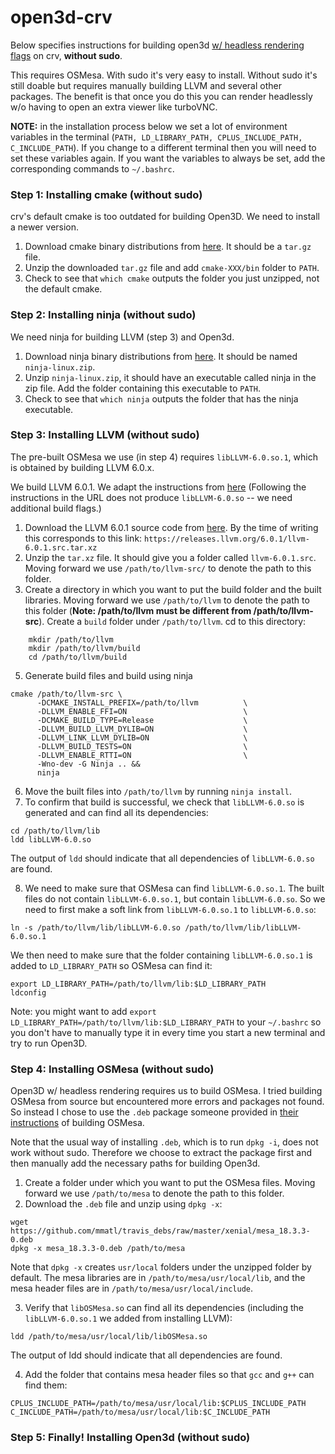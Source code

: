 # open3d-crv
Below specifies instructions for building open3d [w/ headless rendering flags](http://www.open3d.org/docs/latest/tutorial/Advanced/headless_rendering.html) on crv, **without sudo**.

This requires OSMesa. With sudo it's very easy to install. Without sudo it's still doable but requires manually building LLVM and several other packages. The benefit is that once you do this you can render headlessly w/o having to open an extra viewer like turboVNC.

**NOTE:** in the installation process below we set a lot of environment variables in the terminal (`PATH, LD_LIBRARY_PATH, CPLUS_INCLUDE_PATH, C_INCLUDE_PATH`). If you change to a different terminal then you will need to set these variables again. If you want the variables to always be set, add the corresponding commands to `~/.bashrc`.

### Step 1: Installing cmake (without sudo)
crv's default cmake is too outdated for building Open3D. We need to install a newer version.
1. Download cmake binary distributions from [here](https://cmake.org/download/). It should be a `tar.gz` file.
2. Unzip the downloaded `tar.gz` file and add `cmake-XXX/bin` folder to `PATH`.
3. Check to see that `which cmake` outputs the folder you just unzipped, not the default cmake.

### Step 2: Installing ninja (without sudo)
We need ninja for building LLVM (step 3) and Open3d.
1. Download ninja binary distributions from [here](https://github.com/ninja-build/ninja/releases). It should be named `ninja-linux.zip`.
2. Unzip `ninja-linux.zip`, it should have an executable called ninja in the zip file. Add the folder containing this executable to `PATH`.
3. Check to see that `which ninja` outputs the folder that has the ninja executable.

### Step 3: Installing LLVM (without sudo)
The pre-built OSMesa we use (in step 4) requires `libLLVM-6.0.so.1`, which is obtained by building LLVM 6.0.x. 

We build LLVM 6.0.1. We adapt the instructions from [here](https://releases.llvm.org/6.0.1/docs/CMake.html) (Following the instructions in the URL does not produce `libLLVM-6.0.so` -- we need additional build flags.)
1.  Download the LLVM 6.0.1 source code from [here](https://releases.llvm.org/download.html). By the time of writing this corresponds to this link:  `https://releases.llvm.org/6.0.1/llvm-6.0.1.src.tar.xz`
2.  Unzip the `tar.xz` file. It should give you a folder called `llvm-6.0.1.src`. Moving forward we use `/path/to/llvm-src/` to denote the path to this folder.
3.  Create a directory in which you want to put the build folder and the built libraries. Moving forward we use `/path/to/llvm` to denote the path to this folder (**Note: /path/to/llvm must be different from /path/to/llvm-src**). Create a `build` folder under `/path/to/llvm`. cd to this directory:
````
    mkdir /path/to/llvm
    mkdir /path/to/llvm/build
    cd /path/to/llvm/build
````
5. Generate build files and build using ninja
````
cmake /path/to/llvm-src \
      -DCMAKE_INSTALL_PREFIX=/path/to/llvm          \
      -DLLVM_ENABLE_FFI=ON                          \
      -DCMAKE_BUILD_TYPE=Release                    \
      -DLLVM_BUILD_LLVM_DYLIB=ON                    \
      -DLLVM_LINK_LLVM_DYLIB=ON                     \
      -DLLVM_BUILD_TESTS=ON                         \
      -DLLVM_ENABLE_RTTI=ON                         \
      -Wno-dev -G Ninja .. && 
      ninja      
````

6. Move the built files into `/path/to/llvm` by running `ninja install`.
7. To confirm that build is successful, we check that `libLLVM-6.0.so` is generated and can find all its dependencies:
````
cd /path/to/llvm/lib
ldd libLLVM-6.0.so
````
The output of `ldd` should indicate that all dependencies of `libLLVM-6.0.so` are found.

8. We need to make sure that OSMesa can find `libLLVM-6.0.so.1`. The built files do not contain `libLLVM-6.0.so.1`, but contain `libLLVM-6.0.so`. So we need to first make a soft link from `libLLVM-6.0.so.1` to `libLLVM-6.0.so`:
````
ln -s /path/to/llvm/lib/libLLVM-6.0.so /path/to/llvm/lib/libLLVM-6.0.so.1
````
We then need to make sure that the folder containing `libLLVM-6.0.so.1` is added to `LD_LIBRARY_PATH` so OSMesa can find it:
```
export LD_LIBRARY_PATH=/path/to/llvm/lib:$LD_LIBRARY_PATH
ldconfig
```
Note: you might want to add `export LD_LIBRARY_PATH=/path/to/llvm/lib:$LD_LIBRARY_PATH` to your `~/.bashrc` so you don't have to manually type it in every time you start a new terminal and try to run Open3D.

### Step 4: Installing OSMesa (without sudo)
Open3D w/ headless rendering requires us to build OSMesa. I tried building OSMesa from source but encountered more errors and packages not found. So instead I chose to use the `.deb` package someone provided in [their instructions](https://pyrender.readthedocs.io/en/latest/install/index.html#installmesa) of building OSMesa. 

Note that the usual way of installing `.deb`, which is to run `dpkg -i`, does not work without sudo. Therefore we choose to extract the package first and then manually add the necessary paths for building Open3d.

1. Create a folder under which you want to put the OSMesa files. Moving forward we use `/path/to/mesa` to denote the path to this folder.
2. Download the `.deb` file and unzip using `dpkg -x`:
```
wget https://github.com/mmatl/travis_debs/raw/master/xenial/mesa_18.3.3-0.deb
dpkg -x mesa_18.3.3-0.deb /path/to/mesa
 ``` 
Note that `dpkg -x` creates `usr/local` folders under the unzipped folder by default. The mesa libraries are in `/path/to/mesa/usr/local/lib`, and the mesa header files are in `/path/to/mesa/usr/local/include`.

3. Verify that `libOSMesa.so` can find all its dependencies (including the `libLLVM-6.0.so.1` we added from installing LLVM):
```
ldd /path/to/mesa/usr/local/lib/libOSMesa.so
```
The output of ldd should indicate that all dependencies are found.

4. Add the folder that contains mesa header files so that `gcc` and `g++` can find them:
```
CPLUS_INCLUDE_PATH=/path/to/mesa/usr/local/lib:$CPLUS_INCLUDE_PATH
C_INCLUDE_PATH=/path/to/mesa/usr/local/lib:$C_INCLUDE_PATH
```
### Step 5: Finally! Installing Open3d (without sudo)



